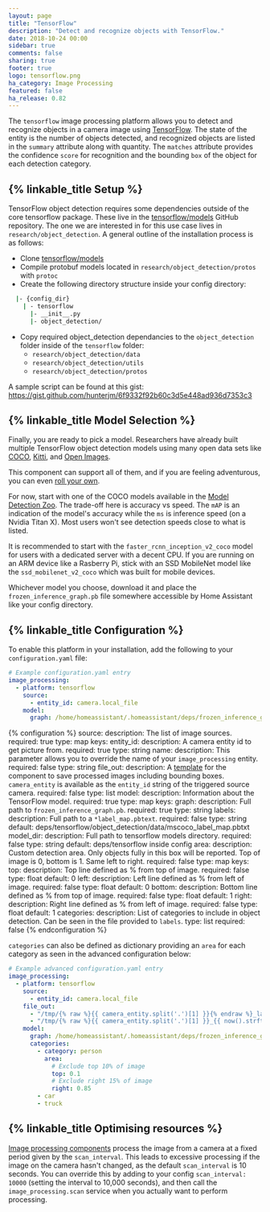 ```yaml
---
layout: page
title: "TensorFlow"
description: "Detect and recognize objects with TensorFlow."
date: 2018-10-24 00:00
sidebar: true
comments: false
sharing: true
footer: true
logo: tensorflow.png
ha_category: Image Processing
featured: false
ha_release: 0.82
---
```


The `tensorflow` image processing platform allows you to detect and recognize objects in a camera image using [TensorFlow](https://www.tensorflow.org/). The state of the entity is the number of objects detected, and recognized objects are listed in the `summary` attribute along with quantity. The `matches` attribute provides the confidence `score` for recognition and the bounding `box` of the object for each detection category.

## {% linkable_title Setup %}

TensorFlow object detection requires some dependencies outside of the core tensorflow package.  These live in the [tensorflow/models](https://github.com/tensorflow/models/tree/master/research/object_detection) GitHub repository.  The one we are interested in for this use case lives in `research/object_detection`.  A general outline of the installation process is as follows:

- Clone [tensorflow/models](https://github.com/tensorflow/models/tree/master/research/object_detection)
- Compile protobuf models located in `research/object_detection/protos` with `protoc`
- Create the following directory structure inside your config directory:

```bash
  |- {config_dir}
    | - tensorflow
      |- __init__.py
      |- object_detection/
```

- Copy required object_detection dependancies to the `object_detection` folder inside of the `tensorflow` folder:
    - `research/object_detection/data`
    - `research/object_detection/utils`
    - `research/object_detection/protos`

A sample script can be found at this gist: https://gist.github.com/hunterjm/6f9332f92b60c3d5e448ad936d7353c3

## {% linkable_title Model Selection %}

Finally, you are ready to pick a model.  Researchers have already built multiple TensorFlow object detection models using many open data sets like [COCO](http://cocodataset.org), [Kitti](http://www.cvlibs.net/datasets/kitti/), and [Open Images](https://github.com/openimages/dataset).

This component can support all of them, and if you are feeling adventurous, you can even [roll your own](https://github.com/tensorflow/models/blob/master/research/object_detection/g3doc/defining_your_own_model.md).

For now, start with one of the COCO models available in the [Model Detection Zoo](https://github.com/tensorflow/models/blob/master/research/object_detection/g3doc/detection_model_zoo.md).  The trade-off here is accuracy vs speed.  The `mAP` is an indication of the model's accuracy while the `ms` is inference speed (on a Nvidia Titan X).  Most users won't see detection speeds close to what is listed.

It is recommended to start with the `faster_rcnn_inception_v2_coco` model for users with a dedicated server with a decent CPU.  If you are running on an ARM device like a Rasberry Pi, stick with an SSD MobileNet model like the `ssd_mobilenet_v2_coco` which was built for mobile devices.

Whichever model you choose, download it and place the `frozen_inference_graph.pb` file somewhere accessible by Home Assistant like your config directory.

## {% linkable_title Configuration %}

To enable this platform in your installation, add the following to your `configuration.yaml` file:

```yaml
# Example configuration.yaml entry
image_processing:
  - platform: tensorflow
    source:
      - entity_id: camera.local_file
    model:
      graph: /home/homeassistant/.homeassistant/deps/frozen_inference_graph.pb
```

{% configuration %}
source:
  description: The list of image sources.
  required: true
  type: map
  keys:
    entity_id:
      description: A camera entity id to get picture from.
      required: true
      type: string
    name:
      description: This parameter allows you to override the name of your `image_processing` entity.
      required: false
      type: string
file_out:
    description: A [template](/docs/configuration/templating/#processing-incoming-data) for the component to save processed images including bounding boxes. `camera_entity` is available as the `entity_id` string of the triggered source camera.
    required: false
    type: list
model:
    description: Information about the TensorFlow model.
    required: true
    type: map
    keys:
        graph:
            description: Full path to `frozen_inference_graph.pb`.
            required: true
            type: string
        labels:
            description: Full path to a `*label_map.pbtext`.
            required: false
            type: string
            default: deps/tensorflow/object_detection/data/mscoco_label_map.pbtxt
        model_dir:
            description: Full path to tensorflow models directory.
            required: false
            type: string
            default: deps/tensorflow inside config
        area:
            description: Custom detection area. Only objects fully in this box will be reported. Top of image is 0, bottom is 1.  Same left to right.
            required: false
            type: map
            keys:
                top:
                    description: Top line defined as % from top of image.
                    required: false
                    type: float
                    default: 0
                left:
                    description: Left line defined as % from left of image.
                    required: false
                    type: float
                    default: 0
                bottom:
                    description: Bottom line defined as % from top of image.
                    required: false
                    type: float
                    default: 1
                right:
                    description: Right line defined as % from left of image.
                    required: false
                    type: float
                    default: 1
        categories:
            description: List of categories to include in object detection. Can be seen in the file provided to `labels`.
            type: list
            required: false
{% endconfiguration %}

`categories` can also be defined as dictionary providing an `area` for each category as seen in the advanced configuration below:

```yaml
# Example advanced configuration.yaml entry
image_processing:
  - platform: tensorflow
    source:
      - entity_id: camera.local_file
    file_out:
      - "/tmp/{% raw %}{{ camera_entity.split('.')[1] }}{% endraw %}_latest.jpg"
      - "/tmp/{% raw %}{{ camera_entity.split('.')[1] }}_{{ now().strftime('%Y%m%d_%H%M%S') }}{% endraw %}.jpg"
    model:
      graph: /home/homeassistant/.homeassistant/deps/frozen_inference_graph.pb
      categories:
        - category: person
          area:
            # Exclude top 10% of image
            top: 0.1
            # Exclude right 15% of image
            right: 0.85
        - car
        - truck
```

## {% linkable_title Optimising resources %}

[Image processing components](https://www.home-assistant.io/components/image_processing/) process the image from a camera at a fixed period given by the `scan_interval`. This leads to excessive processing if the image on the camera hasn't changed, as the default `scan_interval` is 10 seconds. You can override this by adding to your config `scan_interval: 10000` (setting the interval to 10,000 seconds), and then call the `image_processing.scan` service when you actually want to perform processing.
